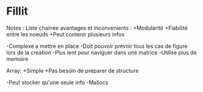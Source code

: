 # Fillit

Notes :
Liste chainée avantages et inconvenients :
+Modularité
+Fiabilité entre les noeuds
+Peut contenir plusieurs infos

-Complexe a mettre en place
-Doit pouvoir prevoir tous les cas de figure lors de la creation
-Plus lent pour naviguer dans une matrice
-Utilise plus de memoire

Array:
+Simple
+Pas besoin de preparer de structure

-Peut stocker qu'une seule info
-Mallocs
